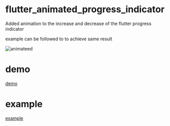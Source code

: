 # flutter_animated_progress_indicator

Added animation to the increase and decrease of the flutter progress indicator

example can be followed to to achieve same result


![animateed](https://user-images.githubusercontent.com/25157308/156144117-61d8ab70-f083-4255-944c-8918de1e02c7.gif)


# demo
[demo](https://abdelaziz-mahdy.github.io/flutter_animated_progress/)


# example

[example](https://github.com/abdelaziz-mahdy/flutter_animated_progress/tree/master/example)

